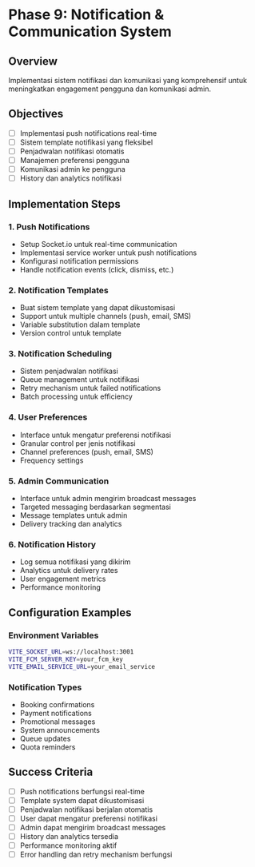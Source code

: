 # Phase 9: Notification & Communication System

## Overview

Implementasi sistem notifikasi dan komunikasi yang komprehensif untuk meningkatkan engagement pengguna dan komunikasi admin.

## Objectives

- [ ] Implementasi push notifications real-time
- [ ] Sistem template notifikasi yang fleksibel
- [ ] Penjadwalan notifikasi otomatis
- [ ] Manajemen preferensi pengguna
- [ ] Komunikasi admin ke pengguna
- [ ] History dan analytics notifikasi

## Implementation Steps

### 1. Push Notifications

- Setup Socket.io untuk real-time communication
- Implementasi service worker untuk push notifications
- Konfigurasi notification permissions
- Handle notification events (click, dismiss, etc.)

### 2. Notification Templates

- Buat sistem template yang dapat dikustomisasi
- Support untuk multiple channels (push, email, SMS)
- Variable substitution dalam template
- Version control untuk template

### 3. Notification Scheduling

- Sistem penjadwalan notifikasi
- Queue management untuk notifikasi
- Retry mechanism untuk failed notifications
- Batch processing untuk efficiency

### 4. User Preferences

- Interface untuk mengatur preferensi notifikasi
- Granular control per jenis notifikasi
- Channel preferences (push, email, SMS)
- Frequency settings

### 5. Admin Communication

- Interface untuk admin mengirim broadcast messages
- Targeted messaging berdasarkan segmentasi
- Message templates untuk admin
- Delivery tracking dan analytics

### 6. Notification History

- Log semua notifikasi yang dikirim
- Analytics untuk delivery rates
- User engagement metrics
- Performance monitoring

## Configuration Examples

### Environment Variables

```bash
VITE_SOCKET_URL=ws://localhost:3001
VITE_FCM_SERVER_KEY=your_fcm_key
VITE_EMAIL_SERVICE_URL=your_email_service
```

### Notification Types

- Booking confirmations
- Payment notifications
- Promotional messages
- System announcements
- Queue updates
- Quota reminders

## Success Criteria

- [ ] Push notifications berfungsi real-time
- [ ] Template system dapat dikustomisasi
- [ ] Penjadwalan notifikasi berjalan otomatis
- [ ] User dapat mengatur preferensi notifikasi
- [ ] Admin dapat mengirim broadcast messages
- [ ] History dan analytics tersedia
- [ ] Performance monitoring aktif
- [ ] Error handling dan retry mechanism berfungsi
